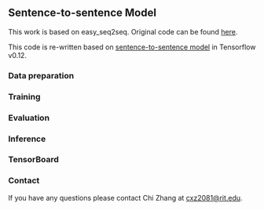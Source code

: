 ## Sentence-to-sentence Model

This work is based on easy_seq2seq. Original code can be found [here](https://github.com/suriyadeepan/easy_seq2seq).

This code is re-written based on [sentence-to-sentence model](https://github.com/ChiZhangRIT/video2txt/tree/master/sent2sent) in Tensorflow v0.12.

### Data preparation

<!-- ToDo -->

### Training

<!-- ToDo -->

### Evaluation

<!-- ToDo -->

### Inference

<!-- ToDo -->

### TensorBoard

<!-- ToDo -->

### Contact

If you have any questions please contact Chi Zhang at cxz2081@rit.edu.